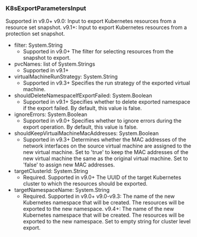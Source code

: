 ### K8sExportParametersInput
Supported in v9.0+
  v9.0: Input to export Kubernetes resources from a resource set snapshot.
  v9.1+: Input to export Kubernetes resources from a protection set snapshot.

- filter: System.String
  - Supported in v9.0+
      The filter for selecting resources from the snapshot to export.
- pvcNames: list of System.Strings
  - Supported in v9.1+
- virtualMachineRunStrategy: System.String
  - Supported in v9.3+
      Specifies the run strategy of the exported virtual machine.
- shouldDeleteNamespaceIfExportFailed: System.Boolean
  - Supported in v9.1+
      Specifies whether to delete exported namespace if the export failed. By default, this value is false.
- ignoreErrors: System.Boolean
  - Supported in v9.0+
      Specifies whether to ignore errors during the export operation. By default, this value is false.
- shouldKeepVirtualMachineMacAddresses: System.Boolean
  - Supported in v9.3+
      Determines whether the MAC addresses of the network interfaces on the source virtual machine are assigned to the new virtual machine. Set to 'true' to keep the MAC addresses of the new virtual machine the same as the original virtual machine. Set to 'false' to assign new MAC addresses.
- targetClusterId: System.String
  - Required. Supported in v9.0+
      The UUID of the target Kubernetes cluster to which the resources should be exported.
- targetNamespaceName: System.String
  - Required. Supported in v9.0+
      v9.0-v9.3: The name of the new Kubernetes namespace that will be created. The resources will be exported to the new namespace.
      v9.4+: The name of the new Kubernetes namespace that will be created. The resources will be exported to the new namespace. Set to empty string for cluster level export.

